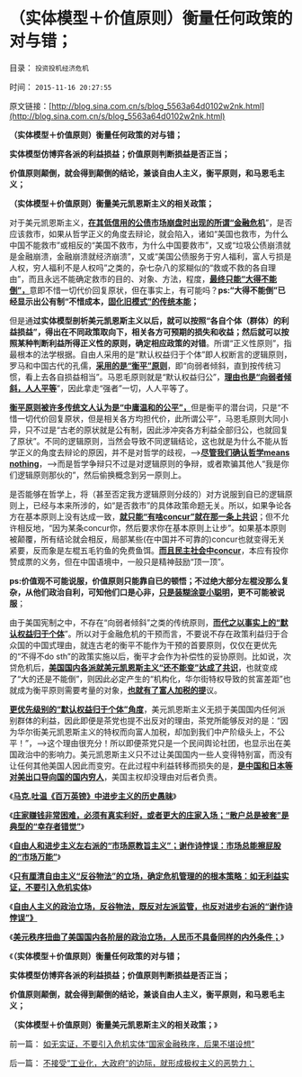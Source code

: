 # （实体模型＋价值原则）衡量任何政策的对与错；

目录： `投资投机经济危机` 

时间： `2015-11-16 20:27:55` 

原文链接：[http://blog.sina.com.cn/s/blog_5563a64d0102w2nk.html](http://blog.sina.com.cn/s/blog_5563a64d0102w2nk.html)

**（实体模型＋价值原则）衡量任何政策的对与错；**

**实体模型仿博弈各派的利益损益；价值原则判断损益是否正当；**

**价值原则颠倒，就会得到颠倒的结论，兼谈自由人主义，衡平原则，和马恩毛主义；**

**（实体模型＋价值原则）衡量美元凯恩斯主义的相关政策；**

对于美元凯恩斯主义，[**在其低信用的公债市场崩盘时出现的所谓“金融危机**](../../../2015/11/8/政府公债和融资平台，是中华凯恩斯主义的最主力；.md)”，是否应该救市，如果从哲学正义的角度去辩论，就会陷入，诸如“美国也救市，为什么中国不能救市”或相反的“美国不救市，为什么中国要救市”，又或“垃圾公债崩溃就是金融崩溃，金融崩溃就经济崩溃”，又或“美国公债服务于穷人福利，富人亏损是人权，穷人福利不是人权吗”之类的，杂七杂八的浆糊似的“救或不救的各自理由”，而且永远不能确定救市的目的、对象、方法，程度，[**最终只能“大得不能倒”，**](../../../2015/11/10/让地方财政自行破产，是中国任何“正面”改革不可迂回的要道；.md)意即不惜一切代价回复原状，但在事实上，有可能吗？**ps:“大得不能倒”已经显示出公有制“不惜成本，[**固化旧模式”的传统本能**](../../../2013/1/6/公有制必然灭亡的自然科学原理.md)；**

但是通**过实体模型剖析美元凯恩斯主义以后，就可以按照“各自个体（群体）的利益损益”，得出在不同政策取向下，相关各方可预期的损失和收益；然后就可以按照某种判断利益所得正义性的原则，确定相应政策的对错**。所谓“正义性原则”，指最根本的法学根据。自由人采用的是“默认权益归于个体”即人权断言的逻辑原则，罗马和中国古代的孔儒，[**采用的是“衡平”原则**](../../../2012/10/2/私权合法性和完整性和“再分配的均贫富理论”.md)，即“向弱者倾斜，直到按传统习惯，看上去各自损益相当”。马恩毛原则就是“默认权益归公”，[**理由也是“向弱者倾斜，人人平等**](../../../2015/6/7/“忘恩负义”不犯法，“向弱者倾斜”与封建体制的逻辑等价历程.md)”，因此拿走“强者”一切，人人平等了。

[**衡平原则被许多传统文人认为是“中庸温和的公平”，**](../../../2012/7/25/罗马寡头商业帝国的兴亡.md)但是衡平的潜台词，只是“不惜一切代价回复原状，但是相关各方均担代价，此所谓公平”，马恩毛原则大同小异，只不过是“古老的原状就是公有制，因此涉冲突各方利益全部归公，也就回复了原状”。不同的逻辑原则，当然会导致不同逻辑结论，这也就是为什么不能从哲学正义的角度去辩论的原因，并不是对哲学的歧视，——>[**尽管我们确认哲学means
nothing**](../../../2013/2/13/哲学可以偷换一切概念，除了听众读者的理解.md)，——>而是哲学争辩只不过是对逻辑原则的争辩，或者欺骗其他人“我是你们逻辑原则那伙的”，然后偷换概念到另一原则上。

是否能够在哲学上，将（甚至否定我方逻辑原则分歧的）对方说服到自已的逻辑原则上，已经与本来所涉的，如“是否救市”的具体政策命题无关。所以，如果争论各方在基本原则上没有达成一致，[**就只能“有啥concur”就在那一条上共识**](../../../2015/10/19/民主从concur到宪制，宪法相对无足轻重.md)；但不允许相反地，“因为某条concur你，然后要求你在基本原则上让步”。如果基本原则被颠覆，所有结论就会相反，局部某些(在中国并不可靠的)concur也就变得无关紧要，反而象是左棍五毛钓鱼的免费鱼饵。[**而且民主社会中concur**](../../../2012/9/7/罗伯特议事规则关键在Concur，穷追动机！居心！.md)，本应有投你赞成票的义务，但在中国语境中，一般只是精神鼓励“顶一顶”。

**ps:价值观不可能说服，价值原则只能靠自已的顿悟；不过绝大部分左棍没那么复杂，从他们政治自利，可知他们口是心非，[**只是装糊涂耍小聪明**](../../../2011/3/1/哲学是聪明人的避难所.md)，更不可能被说服**；

由于美国宪制之中，不存在“向弱者倾斜”之类的传统原则，[**而代之以事实上的“默认权益归于个体**](../../../2015/3/6/关键性的“人权断言：默认权益归于个体”.md)”。所以对于金融危机的干预而言，不要说不存在政策利益归于合众国的中国式理由，就连古老的衡平不能作为干预的首要原则，仅仅在更优先的“不得不do
sth”的政策实施以后，衡平才会作为补偿性的妥协原则。比如说，次贷危机后，[**美国国内各派就美元凯恩斯主义“还不能变”达成了共识**](../../../2015/11/14/美元秩序扭曲了美国国内各阶层的政治立场，美国左派不一定真实.md)，也就变成了“大的还是不能倒”，则因此必定产生的“机构化，华尔街特权导致的贫富差距”也就成为衡平原则需要考量的对象，[**也就有了富人加税的提**](../../../2011/8/24/巴菲特“向我开炮”当五毛,华尔街奴役全世界.md)议。

[**更优先级别的“默认权益归于个体”角度**](../../../2015/6/6/（默认权益归于个体＝举证责任的正确归属），几个案例；.md)，美元凯恩斯主义无损于美国国内任何派别群体的利益，因此即便是茶党也提不出反对的理由，茶党所能够反对的是：“因为华尔街美元凯恩斯主义的特权而向富人加税，却加到我们中产阶级头上，不公平！”，——>这个理由很充分！所以即便茶党只是一个民间舆论社团，也显示出在美国政治中的影响力。美元凯恩斯主义只不过让美国国内一些人变得特别富，而没有让任何其他美国人因此而变穷。在此过程中利益转移而损失的是，[**是中国和日本等对美出口导向国的国内穷人**](../../../2010/5/15/乱世和血性和东亚傻逼大赛史.md)，美国主权却没理由对后者负责。

《[**马克.吐温《百万英镑》中进步主义的历史愚昧**](../../../2015/11/9/马克.吐温《百万英镑》中进步主义的历史愚昧.md)》

《[**庄家赚钱非常困难，必须有真实利好，或者更大的庄家入场；“散户总是被套”是典型的“幸存者错觉”**](../../../2015/11/10/“散户总是被套”是典型的“幸存者错觉”；.md)》

《[**自由人和进步主义左右派的“市场原教旨主义”；谢作诗悖误：市场总能擦屁股的“市场万能”**](../../../2015/11/12/自由人和进步左右派的“市场原教旨主义”，及谢作诗悖误；.md)》

《[**只有厘清自由主义“反谷物法”的立场，确定危机管理的的根本策略：如无利益实证，不要引入危机实体**](../../../2015/11/12/自由人主义反谷物法：拒绝监管市场，也拒绝谢作诗悖误；.md)》

《[**自由人主义的政治立场，反谷物法，既反对左派监管，也反对进步右派的“谢作诗悖误”》**](../../../2015/11/13/进步主义的左右派，都持有“默认权益归于公共”的共识.md)

《[**美元秩序扭曲了美国国内各阶层的政治立场，人民币不具备同样的内外条件；**](../../../2015/11/14/美元秩序扭曲了美国国内各阶层的政治立场，美国左派不一定真实.md)》

《**（实体模型＋价值原则）衡量任何政策的对与错；**

**实体模型仿博弈各派的利益损益；价值原则判断损益是否正当；**

**价值原则颠倒，就会得到颠倒的结论，兼谈自由人主义，衡平原则，和马恩毛主义；**

**（实体模型＋价值原则）衡量美元凯恩斯主义的相关政策；**》

前一篇： [如无实证，不要引入危机实体“国家金融秩序，后果不堪设想”](../../../2015/11/17/如无实证，不要引入危机实体“国家金融秩序，后果不堪设想”.md)

后一篇： [不接受“工业化，大政府”的边际，就形成极权主义的恶势力；](../../../2015/11/16/不接受“工业化，大政府”的边际，就形成极权主义的恶势力；.md)

